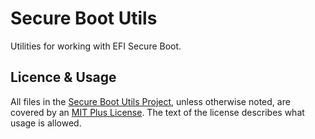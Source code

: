 # Secure Boot Utils

Utilities for working with EFI Secure Boot.

## Licence & Usage

All files in the [Secure Boot Utils Project](https://github.com/glevand/secure-boot-utils), unless otherwise noted, are covered by an [MIT Plus License](https://github.com/glevand/secure-boot-utils/blob/master/mit-plus-license.txt).  The text of the license describes what usage is allowed.
